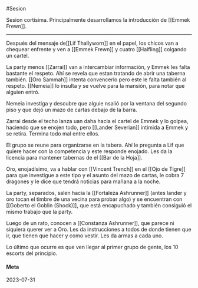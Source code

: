 #Sesion 

Sesion cortísima. Principalmente desarrollamos la introducción de [[Emmek Frewn]].

---

Después del mensaje de[[Lif Thallyworn]] en el papel, los chicos van a chequear enfrente y ven a [[Emmek Frewn]] y cuatro [[Halfling]] colgando un cartel.

La party menos [[Zarrai]] van a intercambiar información, y Emmek les falta bastante el respeto. Ahí se revela que estan tratando de abrir una taberna también. [[Oro Sammah]] intenta convencerlo pero este le falta también al respeto. [[Nemeia]] lo insulta y se vuelve para la mansión, para notar que alguien entró.

Nemeia investiga y descubre que alguie nsalió por la ventana del segundo piso y que dejó un mazo de cartas debajo de la barra.

Zarrai desde el techo lanza uan daha hacia el cartel de Emmek y lo golpea, haciendo que se enojen todo, pero [[Lander Severian]] intimida a Emmek y se retira. Termina todo mal entre ellos.

El grupo se reune para organizarse en la tabera. Ahí le pregunta a Lif que quiere hacer con la competencia y este responde enojado. Les da la licencia para mantener tabernas de el [[Bar de la Hoja]].

Oro, enojadísimo, va a hablar con [[Vincent Trench]] en el [[Ojo de Tigre]] para que investigue a este tipo y el asunto del mazo de cartas, le cobra 7 dragones y le dice que tendrá noticias para mañana a la noche.

La party, separados, salen hacia la [[Fortaleza Ashrunner]] (antes lander y oro tocan el timbre de una vecina para probar algo) y se encuentran con [[Goberto el Goblin (Shock)]], que está encapuchado y también consiguió el mismo trabajo que la party.

Luego de un rato, conocen a [[Constanza Ashrunner]], que parece ni siquiera querer ver a Oro. Les da instrucciones a todos de donde tienen que ir, que tienen que hacer y como vestir. Les da armas a cada uno.

Lo último que ocurre es que ven llegar al primer grupo de gente, los 10 escorts del principio.

#### Meta
2023-07-31
